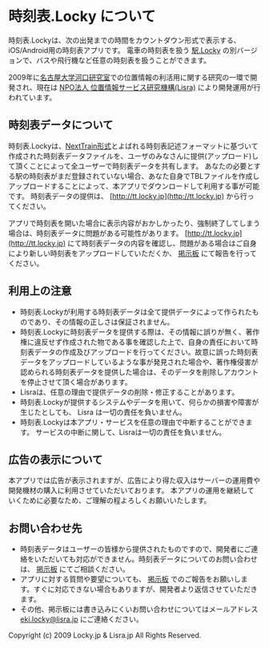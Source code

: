 # 時刻表.Locky について

時刻表.Lockyは、次の出発までの時間をカウントダウン形式で表示する、iOS/Android用の時刻表アプリです。
電車の時刻表を扱う [駅.Locky](http://eki.locky.jp) の別バージョンで、バスや飛行機など任意の時刻表を扱うことができます。

2009年に[名古屋大学河口研究室](https://www.ucl.nuee.nagoya-u.ac.jp/)での位置情報の利活用に関する研究の一環で開発され、現在は [NPO法人 位置情報サービス研究機構(Lisra)](http://lisra.jp/) により開発運用が行われています。

## 時刻表データについて
時刻表.Lockyは、[NextTrain形式](https://ekilocky.hatenablog.jp/entry/20091001/1254389719)とよばれる時刻表記述フォーマットに基づいて作成された時刻表データファイルを、ユーザのみなさんに提供(アップロード)して頂くことによって全ユーザーで時刻表データを共有します。
あなたの必要とする駅の時刻表がまだ登録されていない場合、あなた自身でTBLファイルを作成しアップロードすることによって、本アプリでダウンロードして利用する事が可能です。
時刻表データの提供は、 [http://tt.locky.jp](http://tt.locky.jp) から行ってください。 

アプリで時刻表を開いた場合に表示内容がおかしかったり、強制終了してしまう場合は、時刻表データに問題がある可能性があります。
[http://tt.locky.jp](http://tt.locky.jp) にて時刻表データの内容を確認し、問題がある場合はご自身により新しい時刻表をアップロードしていただくか、 [掲示板](https://groups.google.com/g/tt_locky) にて報告を行ってください。

## 利用上の注意
- 時刻表.Lockyが利用する時刻表データは全て提供データによって作られたものであり、その情報の正しさは保証されません。
- 時刻表.Lockyに時刻表データを提供する際は、その情報に誤りが無く、著作権に違反せず作成された物である事を確認した上で、自身の責任において時刻表データの作成及びアップロードを行ってください。故意に誤った時刻表データをアップロードしているような事が発見された場合や、著作権侵害が認められる時刻表データを提供した場合は、そのデータを削除しアカウントを停止させて頂く場合があります。
- Lisraは、任意の理由で提供データの削除・修正することがあります。
- 時刻表.Lockyが提供するシステムやデータを用いて、何らかの損害や障害が生じたとしても、 Lisra は一切の責任を負いません。 
- 時刻表.Lockyは本アプリ・サービスを任意の理由で中断することができます。 サービスの中断に関して、Lisraは一切の責任を負いません。

## 広告の表示について
本アプリでは広告が表示されますが、広告により得た収入はサーバーの運用費や開発機材の購入に利用させていただいております。
本アプリの運用を継続していくために必要なため、ご理解の程よろしくお願いいたします。

## お問い合わせ先
- 時刻表データはユーザーの皆様から提供されたものですので、開発者にご連絡をいただいても対応ができません。時刻表データについてのお問い合わせは、 [掲示板](https://groups.google.com/g/tt_locky) にてご相談ください。
- アプリに対する質問や要望についても、 [掲示板](https://groups.google.com/g/tt_locky) でのご報告をお願いします。すぐに対応できない場合もありますが、開発者より返信させていただきます。
- その他、掲示板には書き込みにくいお問い合わせについてはメールアドレス eki.locky@lisra.jp にご連絡ください。


Copyright (c) 2009 Locky.jp & Lisra.jp All Rights Reserved.

